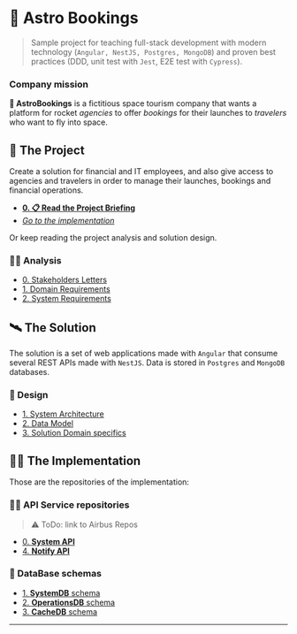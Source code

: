 # 🚀 Astro Bookings

> Sample project for teaching full-stack development with modern technology (`Angular, NestJS, Postgres, MongoDB`) and proven best practices (DDD, unit test with `Jest`, E2E test with `Cypress`).

### Company mission

**🚀 AstroBookings** is a fictitious space tourism company that wants a platform for rocket _agencies_ to offer _bookings_ for their launches to _travelers_ who want to fly into space.

## 📡 The Project

Create a solution for financial and IT employees, and also give access to agencies and travelers in order to manage their launches, bookings and financial operations.

- [**0. 📋 Read the Project Briefing**](./0-project.briefing.md)
- [_Go to the implementation_](#-the-implementation)

Or keep reading the project analysis and solution design.

### 🧑‍🔬 Analysis

- [0. Stakeholders Letters](./0-requirements/0-stakeholders.letters.md)
- [1. Domain Requirements](./1-analysis/1-domain.requirements.md)
- [2. System Requirements](./1-analysis/2-system.requirements.md)

## 🛰️ The Solution

The solution is a set of web applications made with `Angular` that consume several REST APIs made with `NestJS`. Data is stored in `Postgres` and `MongoDB` databases.

### 📝 Design

- [1. System Architecture](./2-design/2-system.architecture.md)
- [2. Data Model](./2-design/3-model.erd.md)
- [3. Solution Domain specifics](./2-design/4-solution.domain.md)

## 🧑‍💻 The Implementation

Those are the repositories of the implementation:

### 🧑‍💼 API Service repositories

> ⚠️ ToDo: link to Airbus Repos

- [0. **System API**](https://github.com/arbs-bootcamp/arb-api-system)
- [4. **Notify API**](https://github.com/arbs-bootcamp/arb-api-notify)

### 📇 DataBase schemas

- [1. **SystemDB** schema](./3-implementation/5_0-system.schema.md)
- [2. **OperationsDB** schema](./3-implementation/5_1-operations.schema.md)
- [3. **CacheDB** schema](./3-implementation/5_2-cache.schema.md)

---
